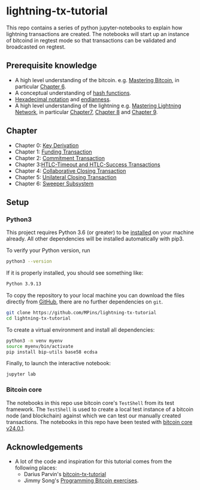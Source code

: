 # lightning-tx-tutorial

This repo contains a series of python jupyter-notebooks to explain how lightning transactions are created. The notebooks will start up an instance of bitcoind in regtest mode so that transactions can be validated and broadcasted on regtest.

## Prerequisite knowledge
- A high level understanding of the bitcoin. e.g. [Mastering Bitcoin](https://github.com/bitcoinbook/bitcoinbook), in particular [Chapter 6](https://github.com/bitcoinbook/bitcoinbook/blob/develop/ch06.asciidoc).
- A conceptual understanding of [hash functions](https://www.thesslstore.com/blog/what-is-a-hash-function-in-cryptography-a-beginners-guide).
- [Hexadecimal notation](https://inst.eecs.berkeley.edu/~cs61bl/r//cur/bits/decimal-binary-hex.html?topic=lab28.topic&step=2&course=) and [endianness](https://www.freecodecamp.org/news/what-is-endianness-big-endian-vs-little-endian/).
- A high level understanding of the lightning e.g. [Mastering Lightning Network](https://github.com/lnbook/lnbook), in particular [Chapter7](https://github.com/lnbook/lnbook/blob/develop/07_payment_channels.asciidoc), [Chapter 8](https://github.com/lnbook/lnbook/blob/develop/08_routing_htlcs.asciidoc) and [Chapter 9](https://github.com/lnbook/lnbook/blob/develop/09_channel_operation.asciidoc).

## Chapter

+ Chapter 0: [Key Derivation](https://github.com/MPins/lightning-tx-tutorial/blob/master/Chapter%200%20-%20Key%20Derivation)
+ Chapter 1: [Funding Transaction](https://github.com/MPins/lightning-tx-tutorial/blob/master/Chapter%201%20-%20Funding%20Transaction)
+ Chapter 2: [Commitment Transaction](https://github.com/MPins/lightning-tx-tutorial/blob/master/Chapter%202%20-%20Commitment%20Transactions)
+ Chapter 3:[HTLC-Timeout and HTLC-Success Transactions](https://github.com/MPins/lightning-tx-tutorial/blob/master/Chapter%203%20-%20HTLC-Timeout%20and%20HTLC-Success%20Transactions)
+ Chapter 4: [Collaborative Closing Transaction](https://github.com/MPins/lightning-tx-tutorial/blob/master/Chapter%204%20-%20Collaborative%20Closing%20Transaction)
+ Chapter 5: [Unilateral Closing Transaction](https://github.com/MPins/lightning-tx-tutorial/blob/master/Chapter%205%20-%20Unilateral%20Closing%20Transaction)
+ Chapter 6: [Sweeper Subsystem](https://github.com/MPins/lightning-tx-tutorial/blob/master/Chapter%206%20-%20Sweeper%20Subsystem)
 
## Setup
### Python3
This project requires Python 3.6 (or greater) to be [installed](https://www.python.org/downloads/) on your machine already. All other dependencies will be installed automatically with pip3.

To verify your Python version, run
```sh
python3 --version
```
If it is properly installed, you should see something like:
```sh
Python 3.9.13
```

To copy the repository to your local machine you can download the files directly from [GitHub](https://github.com/MPins/lightning-tx-tutorial), there are no further dependencies on `git`.

```sh
git clone https://github.com/MPins/lightning-tx-tutorial
cd lightning-tx-tutorial
```

To create a virtual environment and install all dependencies:
```sh
python3 -m venv myenv
source myenv/bin/activate
pip install bip-utils base58 ecdsa
```

Finally, to launch the interactive notebook:
```sh
jupyter lab
```
### Bitcoin core
The notebooks in this repo use bitcoin core's `TestShell` from its test framework. The `TestShell` is used to create a local test instance of a bitcoin node (and blockchain) against which we can test our manually created transactions. The notebooks in this repo have been tested with [bitcoin core v24.0.1](https://github.com/bitcoin/bitcoin/releases/tag/v28.0).

## Acknowledgements
- A lot of the code and inspiration for this tutorial comes from the following places:
  - Darius Parvin's [bitcoin-tx-tutorial](https://github.com/chaincodelabs/bitcoin-tx-tutorial)
  - Jimmy Song's [Programming Bitcoin exercises](https://github.com/jimmysong/pb-exercises).
